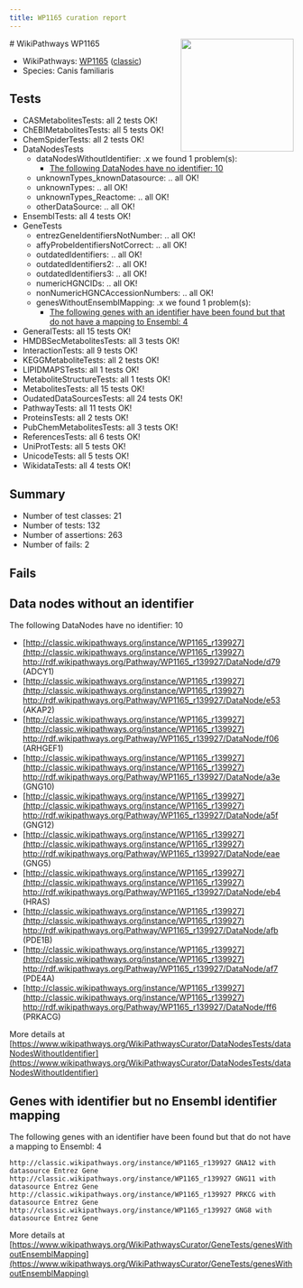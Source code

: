 ```yaml
---
title: WP1165 curation report
---
```


<img style="float: right; width: 200px" src="https://upload.wikimedia.org/wikipedia/commons/thumb/8/83/Wplogo_with_text_500.png/640px-Wplogo_with_text_500.png" />
# WikiPathways WP1165

* WikiPathways: [WP1165](https://wikipathways.org/pathways/WP1165) ([classic](https://classic.wikipathways.org/instance/WP1165))
* Species: Canis familiaris
## Tests
* CASMetabolitesTests: all 2 tests OK!
* ChEBIMetabolitesTests: all 5 tests OK!
* ChemSpiderTests: all 2 tests OK!
* DataNodesTests
    * dataNodesWithoutIdentifier: .x we found 1 problem(s):
        * [The following DataNodes have no identifier: 10](#8792c490)
    * unknownTypes_knownDatasource: .. all OK!
    * unknownTypes: .. all OK!
    * unknownTypes_Reactome: .. all OK!
    * otherDataSource: .. all OK!
* EnsemblTests: all 4 tests OK!
* GeneTests
    * entrezGeneIdentifiersNotNumber: .. all OK!
    * affyProbeIdentifiersNotCorrect: .. all OK!
    * outdatedIdentifiers: .. all OK!
    * outdatedIdentifiers2: .. all OK!
    * outdatedIdentifiers3: .. all OK!
    * numericHGNCIDs: .. all OK!
    * nonNumericHGNCAccessionNumbers: .. all OK!
    * genesWithoutEnsemblMapping: .x we found 1 problem(s):
        * [The following genes with an identifier have been found but that do not have a mapping to Ensembl: 4](#40286d86)
* GeneralTests: all 15 tests OK!
* HMDBSecMetabolitesTests: all 3 tests OK!
* InteractionTests: all 9 tests OK!
* KEGGMetaboliteTests: all 2 tests OK!
* LIPIDMAPSTests: all 1 tests OK!
* MetaboliteStructureTests: all 1 tests OK!
* MetabolitesTests: all 15 tests OK!
* OudatedDataSourcesTests: all 24 tests OK!
* PathwayTests: all 11 tests OK!
* ProteinsTests: all 2 tests OK!
* PubChemMetabolitesTests: all 3 tests OK!
* ReferencesTests: all 6 tests OK!
* UniProtTests: all 5 tests OK!
* UnicodeTests: all 5 tests OK!
* WikidataTests: all 4 tests OK!


## Summary

* Number of test classes: 21
* Number of tests: 132
* Number of assertions: 263
* Number of fails: 2

## Fails

<a name="8792c490" />

## Data nodes without an identifier

The following DataNodes have no identifier: 10

* [http://classic.wikipathways.org/instance/WP1165_r139927](http://classic.wikipathways.org/instance/WP1165_r139927) http://rdf.wikipathways.org/Pathway/WP1165_r139927/DataNode/d79 (ADCY1)
* [http://classic.wikipathways.org/instance/WP1165_r139927](http://classic.wikipathways.org/instance/WP1165_r139927) http://rdf.wikipathways.org/Pathway/WP1165_r139927/DataNode/e53 (AKAP2)
* [http://classic.wikipathways.org/instance/WP1165_r139927](http://classic.wikipathways.org/instance/WP1165_r139927) http://rdf.wikipathways.org/Pathway/WP1165_r139927/DataNode/f06 (ARHGEF1)
* [http://classic.wikipathways.org/instance/WP1165_r139927](http://classic.wikipathways.org/instance/WP1165_r139927) http://rdf.wikipathways.org/Pathway/WP1165_r139927/DataNode/a3e (GNG10)
* [http://classic.wikipathways.org/instance/WP1165_r139927](http://classic.wikipathways.org/instance/WP1165_r139927) http://rdf.wikipathways.org/Pathway/WP1165_r139927/DataNode/a5f (GNG12)
* [http://classic.wikipathways.org/instance/WP1165_r139927](http://classic.wikipathways.org/instance/WP1165_r139927) http://rdf.wikipathways.org/Pathway/WP1165_r139927/DataNode/eae (GNG5)
* [http://classic.wikipathways.org/instance/WP1165_r139927](http://classic.wikipathways.org/instance/WP1165_r139927) http://rdf.wikipathways.org/Pathway/WP1165_r139927/DataNode/eb4 (HRAS)
* [http://classic.wikipathways.org/instance/WP1165_r139927](http://classic.wikipathways.org/instance/WP1165_r139927) http://rdf.wikipathways.org/Pathway/WP1165_r139927/DataNode/afb (PDE1B)
* [http://classic.wikipathways.org/instance/WP1165_r139927](http://classic.wikipathways.org/instance/WP1165_r139927) http://rdf.wikipathways.org/Pathway/WP1165_r139927/DataNode/af7 (PDE4A)
* [http://classic.wikipathways.org/instance/WP1165_r139927](http://classic.wikipathways.org/instance/WP1165_r139927) http://rdf.wikipathways.org/Pathway/WP1165_r139927/DataNode/ff6 (PRKACG)


More details at [https://www.wikipathways.org/WikiPathwaysCurator/DataNodesTests/dataNodesWithoutIdentifier](https://www.wikipathways.org/WikiPathwaysCurator/DataNodesTests/dataNodesWithoutIdentifier)

<a name="40286d86" />

## Genes with identifier but no Ensembl identifier mapping

The following genes with an identifier have been found but that do not have a mapping to Ensembl: 4
```
http://classic.wikipathways.org/instance/WP1165_r139927 GNA12 with datasource Entrez Gene
http://classic.wikipathways.org/instance/WP1165_r139927 GNG11 with datasource Entrez Gene
http://classic.wikipathways.org/instance/WP1165_r139927 PRKCG with datasource Entrez Gene
http://classic.wikipathways.org/instance/WP1165_r139927 GNG8 with datasource Entrez Gene
```

More details at [https://www.wikipathways.org/WikiPathwaysCurator/GeneTests/genesWithoutEnsemblMapping](https://www.wikipathways.org/WikiPathwaysCurator/GeneTests/genesWithoutEnsemblMapping)

